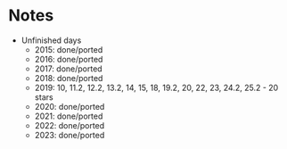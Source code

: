 # Notes

- Unfinished days
  - 2015: done/ported
  - 2016: done/ported
  - 2017: done/ported
  - 2018: done/ported
  - 2019: 10, 11.2, 12.2, 13.2, 14, 15, 18, 19.2, 20, 22, 23, 24.2, 25.2 - 20 stars
  - 2020: done/ported
  - 2021: done/ported
  - 2022: done/ported
  - 2023: done/ported